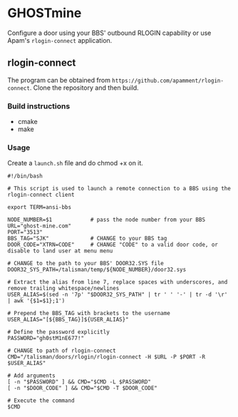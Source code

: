 # GHOSTmine

Configure a door using your BBS' outbound RLOGIN capability or use Apam's `rlogin-connect` application.

## rlogin-connect
The program can be obtained from `https://github.com/apamment/rlogin-connect`. Clone the repository and then build.

### Build instructions
- cmake
- make

### Usage
Create a `launch.sh` file and do chmod +x on it.

```
#!/bin/bash

# This script is used to launch a remote connection to a BBS using the rlogin-connect client

export TERM=ansi-bbs

NODE_NUMBER=$1            # pass the node number from your BBS
URL="ghost-mine.com"
PORT="3513"
BBS_TAG="SJK"             # CHANGE to your BBS tag
DOOR_CODE="XTRN=CODE"     # CHANGE "CODE" to a valid door code, or disable to land user at menu menu

# CHANGE to the path to your BBS' DOOR32.SYS file
DOOR32_SYS_PATH=/talisman/temp/${NODE_NUMBER}/door32.sys

# Extract the alias from line 7, replace spaces with underscores, and remove trailing whitespace/newlines
USER_ALIAS=$(sed -n '7p' "$DOOR32_SYS_PATH" | tr ' ' '-' | tr -d '\r' | awk '{$1=$1};1')

# Prepend the BBS_TAG with brackets to the username
USER_ALIAS="[${BBS_TAG}]${USER_ALIAS}"

# Define the password explicitly
PASSWORD="gh0stM1nE677!"

# CHANGE to path of rlogin-connect
CMD="/talisman/doors/rlogin/rlogin-connect -H $URL -P $PORT -R $USER_ALIAS"

# Add arguments
[ -n "$PASSWORD" ] && CMD="$CMD -L $PASSWORD"
[ -n "$DOOR_CODE" ] && CMD="$CMD -T $DOOR_CODE"

# Execute the command
$CMD
```



